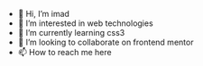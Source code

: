 - 👋 Hi, I’m imad
- 👀 I’m interested in web technologies
- 🌱 I’m currently learning css3
- 💞️ I’m looking to collaborate on frontend mentor 
- 📫 How to reach me here

<!---
jib01hub/jib01hub is a ✨ special ✨ repository because its `README.md` (this file) appears on your GitHub profile.
You can click the Preview link to take a look at your changes.
--->
